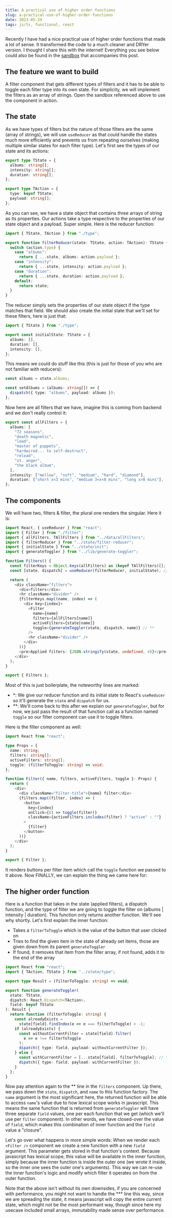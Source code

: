 ```yaml
---
title: A practical use of higher order functions
slug: a-practical-use-of-higher-order-functions
date: 2023-05-29
tags: js/ts, functional, react
---
```


Recently I have had a nice practical use of higher order functions that made a lot of sense. It transformed the code to a much cleaner and DRYer version. I thought I share this with the internet! Everything you see below could also be found in the [sandbox](https://codesandbox.io/s/a-practical-use-of-higher-order-function-dtjied) that accompanies this post.

## The feature we want to build

A filter component that gets different types of filters and it has to be able to toggle each filter type into its own state. For simplicity, we will implement the filters as an array of strings. Open the sandbox referenced above to use the component in action.

## The state

As we have types of filters but the nature of those filters are the same (array of strings), we will use `useReducer` as that could handle the states much more efficiently and prevents us from repeating ourselves (making multiple similar states for each filter type). Let's first see the types of our state and its actions:

```ts
export type TState = {
  albums: string[];
  intensity: string[];
  duration: string[];
};

export type TAction = {
  type: keyof TState;
  payload: string[];
};
```

As you can see, we have a state object that contains three arrays of string as its properties. Our actions take a type respective to the properties of our state object and a payload. Super simple. Here is the reducer function:

```ts
import { TState, TAction } from "./type";

export function filterReducer(state: TState, action: TAction): TState {
  switch (action.type) {
    case "albums":
      return { ...state, albums: action.payload };
    case "intensity":
      return { ...state, intensity: action.payload };
    case "duration":
      return { ...state, duration: action.payload };
    default:
      return state;
  }
}
```

The reducer simply sets the properties of our state object if the type matches that field. We should also create the initial state that we'll set for these filters, here is just that:

```ts
import { TState } from "./type";

export const initialState: TState = {
  albums: [],
  duration: [],
  intensity: [],
};
```

This means we could do stuff like this (this is just for those of you who are not familiar with reducers):

```ts
const albums = state.albums;

const setAlbums = (albums: string[]) => {
  dispatch({ type: "albums", payload: albums });
};
```

Now here are all filters that we have, imagine this is coming from backend and we don't really control it:

```ts
export const allFilters = {
  albums: [
    "72 seasons",
    "death magnetic",
    "load",
    "master of puppets",
    "hardwired... to self-destruct",
    "reload",
    "st. anger",
    "the black album",
  ],
  intensity: ["mellow", "soft", "medium", "hard", "diamond"],
  duration: ["short x<3 mins", "medium 3<x<8 mins", "long x>8 mins"],
};
```

## The components

We will have two, filters & filter, the plural one renders the singular. Here it is:

```ts
import React, { useReducer } from "react";
import { Filter } from "./filter";
import { allFilters, TAllFilters } from "../data/allFilters";
import { filterReducer } from "../state/filter-reducer";
import { initialState } from "../state/init";
import { generateToggler } from "../lib/generate-toggler";

function Filters() {
  const filterKeys = Object.keys(allFilters) as (keyof TAllFilters)[];
  const [state, dispatch] = useReducer(filterReducer, initialState); // *

  return (
    <div className="filters">
      <div>filters</div>
      <hr className="divider" />
      {filterKeys.map((name, index) => (
        <div key={index}>
          <Filter
            name={name}
            filters={allFilters[name]}
            activeFilters={state[name]}
            toggle={generateToggler(state, dispatch, name)} // **
          />
          <hr className="divider" />
        </div>
      ))}
      <pre>Applied filters: {JSON.stringify(state, undefined, 4)}</pre>
    </div>
  );
}

export { Filters };
```

Most of this is just boilerplate, the noteworthy lines are marked:

- \*: We give our reducer function and its initial state to React's `useReducer` so it'll generate the `state` and `dispatch` for us.
- \*\*: We'll come back to this after we explain our `generateToggler`, but for now, we just pass the result of that function call as a function named `toggle` so our filter component can use it to toggle filters.

Here is the filter component as well:

```ts
import React from "react";

type Props = {
  name: string;
  filters: string[];
  activeFilters: string[];
  toggle: (filterToToggle: string) => void;
};

function Filter({ name, filters, activeFilters, toggle }: Props) {
  return (
    <div>
      <div className="filter-title">{name} filter</div>
      {filters.map((filter, index) => (
        <button
          key={index}
          onClick={() => toggle(filter)}
          className={activeFilters.includes(filter) ? "active" : ""}
        >
          {filter}
        </button>
      ))}
    </div>
  );
}

export { Filter };
```

It renders buttons per filter item which call the `toggle` function we passed to it above. Now FINALLY, we can explain the thing we came here for:

## The higher order function

Here is a function that takes in the state (applied filters), a dispatch function, and the type of filter we are going to toggle the filter on (albums | intensity | duration). This function only returns another function. We'll see why shortly. Let's first explain the inner function:

- Takes a `filterToToggle` which is the value of the button that user clicked on
- Tries to find the given item in the state of already set items, those are given down from its parent `generateToggler`
- If found, it removes that item from the filter array, if not found, adds it to the end of the array

```ts
import React from "react";
import { TAction, TState } from "../state/type";

export type Result = (filterToToggle: string) => void;

export function generateToggler(
  state: TState,
  dipatch: React.Dispatch<TAction>,
  field: keyof TState
): Result {
  return function (filterToToggle: string) {
    const alreadyExists =
      state[field].findIndex(e => e === filterToToggle) > -1;
    if (alreadyExists) {
      const withoutCurrentFilter = state[field].filter(
        e => e !== filterToToggle
      );
      dipatch({ type: field, payload: withoutCurrentFilter });
    } else {
      const withCurrentFilter = [...state[field], filterToToggle]; // ***
      dipatch({ type: field, payload: withCurrentFilter });
    }
  };
}
```

Now pay attention again to the \*\* line in the `filters` component. Up there, we pass down the `state`, `dispatch`, and `name` to this function factory. The `name` argument is the most significant here, the returned function will be able to access `name`'s value due to how lexical scope works in javascript. This means the same function that is returned from `generateToggler` will have three separate `field` values, one per each function that we get (which we'll use per `filter` component). In other words, we have closed-over the value of `field`, which makes this combination of inner function and the `field` value a "closure".

Let's go over what happens in more simple words: When we render each `<Filter />` component we create a new function with a new `field` argument. This parameter gets stored in that function's context. Because javascript has lexical scope, this value will be available in the inner function, simply because the inner function is inside the outer one (we wrote it inside, so the inner one sees the outer one's arguments). This way we can re-use the inner function's logic and modify which filter it operates on from the outer function.

Note that the above isn't without its own downsides, if you are concerned with performance, you might not want to handle the \*\*\* line this way, since we are spreading the state, it means javascript will copy the entire current state, which might not be the most performant way, though since here my usecase included small arrays, immutability made sense over performance.
